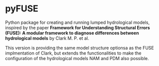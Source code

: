 # pyFUSE
Python package for creating and running lumped hydrological models, inspired by the paper 
**Framework for Understanding Structural Errors (FUSE): A modular framework to diagnose differences between hydrological models** by Clark M. P. et al.

This version is providing the same model structure optionsa as the FUSE implmentation of Clark, but extends the functionalities to make the configuration of the hydrological models NAM and PDM also possible.


